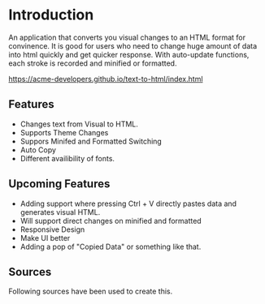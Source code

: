 # Introduction

An application that converts you visual changes to an HTML format for convinence. It is good for users who need to change huge amount of data into html quickly and get quicker response. With auto-update functions, each stroke is recorded and minified or formatted.

https://acme-developers.github.io/text-to-html/index.html

## Features

- Changes text from Visual to HTML.
- Supports Theme Changes
- Suppors Minifed and Formatted Switching
- Auto Copy
- Different availibility of fonts.

## Upcoming Features

- Adding support where pressing Ctrl + V directly pastes data and generates visual HTML.
- Will support direct changes on minified and formatted
- Responsive Design
- Make UI better
- Adding a pop of "Copied Data" or something like that. <!--(Hiding the notification display with none; use animation to bring it up; and use alternative to return it to its original position) -->

## Sources

Following sources have been used to create this.
